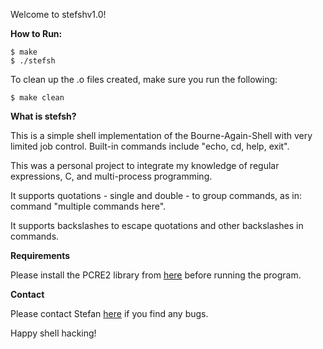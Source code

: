 Welcome to stefshv1.0!

<b>How to Run:</b>
```
$ make
$ ./stefsh
```

To clean up the .o files created, make sure you run the following:
```
$ make clean
```

<b>What is stefsh?</b>

This is a simple shell implementation of the Bourne-Again-Shell with very limited job control.
Built-in commands include "echo, cd, help, exit".

This was a personal project to integrate my knowledge of regular expressions, C, and multi-process programming.

It supports quotations - single and double - to group commands, as in: command "multiple commands here".

It supports backslashes to escape quotations and other backslashes in commands.

<b>Requirements</b>

Please install the PCRE2 library from [here](http://www.pcre.org/current/doc/html/pcre2.html) before running the program.

<b>Contact</b>

Please contact Stefan [here](cn.linkedin.com/in/stefanqin) if you find any bugs.

Happy shell hacking!
